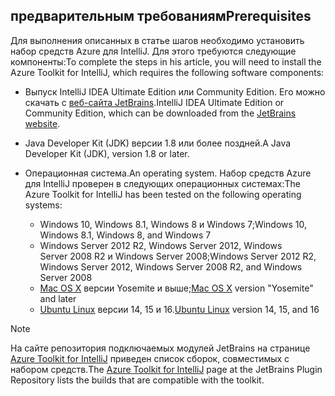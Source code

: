 ## <a name="prerequisites"></a><span data-ttu-id="3d6e5-101">предварительным требованиям</span><span class="sxs-lookup"><span data-stu-id="3d6e5-101">Prerequisites</span></span>
<span data-ttu-id="3d6e5-102">Для выполнения описанных в статье шагов необходимо установить набор средств Azure для IntelliJ. Для этого требуются следующие компоненты:</span><span class="sxs-lookup"><span data-stu-id="3d6e5-102">To complete the steps in his article, you will need to install the Azure Toolkit for IntelliJ, which requires the following software components:</span></span>

* <span data-ttu-id="3d6e5-103">Выпуск IntelliJ IDEA Ultimate Edition или Community Edition. Его можно скачать с [веб-сайта JetBrains](https://www.jetbrains.com/idea/download/).</span><span class="sxs-lookup"><span data-stu-id="3d6e5-103">IntelliJ IDEA Ultimate Edition or Community Edition, which can be downloaded from the [JetBrains website](https://www.jetbrains.com/idea/download/).</span></span>
* <span data-ttu-id="3d6e5-104">Java Developer Kit (JDK) версии 1.8 или более поздней.</span><span class="sxs-lookup"><span data-stu-id="3d6e5-104">A Java Developer Kit (JDK), version 1.8 or later.</span></span>
* <span data-ttu-id="3d6e5-105">Операционная система.</span><span class="sxs-lookup"><span data-stu-id="3d6e5-105">An operating system.</span></span> <span data-ttu-id="3d6e5-106">Набор средств Azure для IntelliJ проверен в следующих операционных системах:</span><span class="sxs-lookup"><span data-stu-id="3d6e5-106">The Azure Toolkit for IntelliJ has been tested on the following operating systems:</span></span>
  
  * <span data-ttu-id="3d6e5-107">Windows 10, Windows 8.1, Windows 8 и Windows 7;</span><span class="sxs-lookup"><span data-stu-id="3d6e5-107">Windows 10, Windows 8.1, Windows 8, and Windows 7</span></span>
  * <span data-ttu-id="3d6e5-108">Windows Server 2012 R2, Windows Server 2012, Windows Server 2008 R2 и Windows Server 2008;</span><span class="sxs-lookup"><span data-stu-id="3d6e5-108">Windows Server 2012 R2, Windows Server 2012, Windows Server 2008 R2, and Windows Server 2008</span></span>
  * <span data-ttu-id="3d6e5-109">[Mac OS X](http://www.apple.com/osx) версии Yosemite и выше;</span><span class="sxs-lookup"><span data-stu-id="3d6e5-109">[Mac OS X](http://www.apple.com/osx) version "Yosemite" and later</span></span>
  * <span data-ttu-id="3d6e5-110">[Ubuntu Linux](http://www.ubuntu.com) версии 14, 15 и 16.</span><span class="sxs-lookup"><span data-stu-id="3d6e5-110">[Ubuntu Linux](http://www.ubuntu.com) version 14, 15, and 16</span></span>

> [!NOTE]
> 
> <span data-ttu-id="3d6e5-111">На сайте репозитория подключаемых модулей JetBrains на странице [Azure Toolkit for IntelliJ](https://plugins.jetbrains.com/plugin/8053) приведен список сборок, совместимых с набором средств.</span><span class="sxs-lookup"><span data-stu-id="3d6e5-111">The [Azure Toolkit for IntelliJ](https://plugins.jetbrains.com/plugin/8053) page at the JetBrains Plugin Repository lists the builds that are compatible with the toolkit.</span></span>
> 

<!--
> [!IMPORTANT]
> 
> If you are using the Azure Toolkit for IntelliJ on Windows, the toolkit requires installing the Azure SDK 2.9.6 or later in order to use the Azure emulator. You have two options for installing the Azure SDK:
> 
> * You can download and install the Azure SDK by using the [Web Platform Installer (WebPI)](http://go.microsoft.com/fwlink/?LinkID=252838).
> * If you do not have the Azure SDK installed when you create your first Azure deployment project, you will be prompted to automatically download install the requisite version of the Azure SDK.
> 
> Note that the Azure SDK is only required on Windows.
> 
-->
